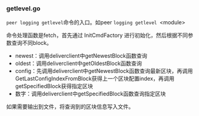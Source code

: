 ### getlevel.go

`peer logging getlevel`命令的入口。如peer `logging getlevel `&lt;module&gt;

命令处理函数是fetch，首先通过 InitCmdFactory 进行初始化，然后根据不同参数查询不同block。

* newest：调用deliverclient中getNewestBlock函数查询
* oldest：调用deliverclient中getOldestBlock函数查询
* config：先调用deliverclient中getNewestBlock函数查询最新区块，再调用GetLastConfigIndexFromBlock获得上一个区块配置index，再调用getSpecifiedBlock获得指定区块
* 数字：调用deliverclient中getSpecifiedBlock函数查询指定区块

如果需要输出到文件，将查询到的区块信息写入文件。

